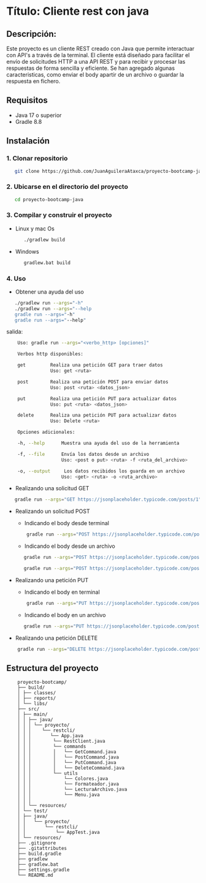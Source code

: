 
# Título: Cliente rest con java

## Descripción: 

Este proyecto es un cliente REST creado con Java que permite interactuar con API's a través de la terminal. El cliente está diseñado para facilitar el envío de solicitudes HTTP a una API REST y para recibir y procesar las respuestas de forma sencilla y eficiente. Se han agregado algunas caracteristicas, como enviar el body apartir de un archivo o guardar la respuesta en fichero. 

## Requisitos
* Java 17 o superior
* Gradle 8.8

## Instalación

### 1. Clonar repositorio

```bash
   git clone https://github.com/JuanAguileraAtaxca/proyecto-bootcamp-java.git
```

### 2. Ubicarse en el directorio del proyecto

```bash
   cd proyecto-bootcamp-java
```

### 3. Compilar y construir el proyecto
* Linux y mac Os

    ```bash
       ./gradlew build
    ```
* Windows

    ```bash
       gradlew.bat build
    ```

### 4. Uso

* Obtener una ayuda del uso

```bash
   ./gradlew run --args="-h"
   ./gradlew run --args="--help
   gradle run --args="-h"
   gradle run --args="--help"
```

salida: 

```bash
    Uso: gradle run --args="<verbo_http> [opciones]"

    Verbos http disponibles: 

    get         Realiza una petición GET para traer datos
                Uso: get <ruta>

    post        Realiza una petición POST para enviar datos
                Uso: post <ruta> <datos_json>

    put         Realiza una petición PUT para actualizar datos
                Uso: put <ruta> <datos_json>

    delete      Realiza una petición PUT para actualizar datos
                Uso: Delete <ruta>

    Opciones adicionales: 

    -h, --help      Muestra una ayuda del uso de la herramienta

    -f, --file      Envía los datos desde un archivo
                    Uso: <post o put> <ruta> -f <ruta_del_archivo>

    -o, --output     Los datos recibidos los guarda en un archivo
                    Uso: <get> <ruta> -o <ruta_archivo>
```

* Realizando una solicitud GET

```bash
   gradle run --args="GET https://jsonplaceholder.typicode.com/posts/1"
```

* Realizando un solicitud POST

    * Indicando el body desde terminal

    ```bash
        gradle run --args="POST https://jsonplaceholder.typicode.com/posts '"title":"foo","body":"bar","userId": 1'"
    ```
    * Indicando el body desde un archivo

    ```bash
       gradle run --args="POST https://jsonplaceholder.typicode.com/posts -f /home/juan/Escritorio/body.json"
    ```
    ```bash
       gradle run --args="POST https://jsonplaceholder.typicode.com/posts --file /home/juan/Escritorio/body.json"
    ```

* Realizando una petición PUT
    * Indicando el body en terminal

    ```bash
        gradle run --args="PUT https://jsonplaceholder.typicode.com/posts '"id": 1,"title":"foo","body": "bar","userId": 1'"
    ```

    * Indicando el body en un archivo
    ```bash
       gradle run --args="PUT https://jsonplaceholder.typicode.com/posts -f /home/juan/Escritorio/body.json"
    ```

* Realizando una petición DELETE

```bash
    gradle run --args="DELETE https://jsonplaceholder.typicode.com/posts/1"
```


## Estructura del proyecto

```
    proyecto-bootcamp/
    ├── build/
    │ ├── classes/
    │ ├── reports/
    │ └── libs/
    ├── src/
    │ ├── main/
    │ │ ├── java/
    │ │ │ └── proyecto/
    │ │ │    └── restcli/
    │ │ │       └── App.java
    │ │ │        └── RestClient.java
    │ │ │        └── commands
    │ │ │        │   └── GetCommand.java
    │ │ │        │   └── PostCommand.java
    │ │ │        │   └── PutCommand.java
    │ │ │        │   └── DeleteCommand.java
    │ │ │        └── utils
    │ │ │            └── Colores.java
    │ │ │            └── Formateador.java
    │ │ │            └── LecturaArchivo.java
    │ │ │            └── Menu.java
    │ │ │
    │ │ └── resources/
    │ └── test/
    │ ├── java/
    │ │   └── proyecto/
    │ │       └── restcli/
    │ │           └── AppTest.java
    │ └── resources/
    ├── .gitignore
    ├── .gitattributes
    ├── build.gradle
    ├── gradlew
    ├── gradlew.bat
    ├── settings.gradle
    └── README.md
```







